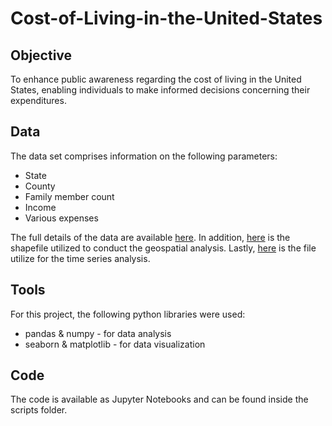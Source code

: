 # Cost-of-Living-in-the-United-States
## Objective 
To enhance public awareness regarding the cost of living in the United States, enabling individuals to make informed decisions concerning their expenditures.
## Data
The data set comprises information on the following parameters:
- State
- County
- Family member count
- Income
- Various expenses

The full details of the data are available [here]([https://www.kaggle.com/datasets/asaniczka/us-cost-of-living-dataset-3171-counties/data]).
In addition, [here]([https://coach-courses-us.s3.amazonaws.com/public/courses/data-immersion/A6/6.3/us-states.json]) is the shapefile utilized to conduct the geospatial analysis.
Lastly, [here]([https://fred.stlouisfed.org/series/USACPALTT01CTGYM]) is the file utilize for the time series analysis.
## Tools
For this project, the following python libraries were used:
- pandas & numpy - for data analysis
- seaborn & matplotlib - for data visualization 
## Code
The code is available as Jupyter Notebooks and can be found inside the scripts folder.
